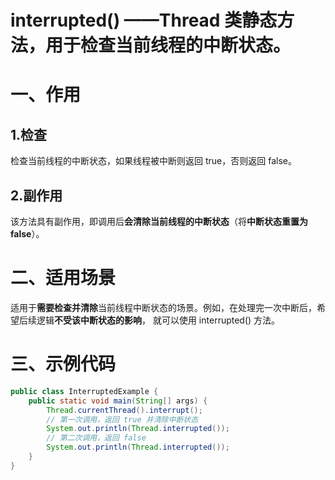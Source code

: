 # interrupted() ——Thread 类静态方法，用于检查当前线程的中断状态。

# 一、作用

## 1.检查
检查当前线程的中断状态，如果线程被中断则返回 true，否则返回 false。

## 2.副作用
该方法具有副作用，即调用后**会清除当前线程的中断状态**（将**中断状态重置为 false**）。


# 二、适用场景

适用于**需要检查并清除**当前线程中断状态的场景。例如，在处理完一次中断后，希望后续逻辑**不受该中断状态的影响**，
就可以使用 interrupted() 方法。

# 三、示例代码
```java
public class InterruptedExample {
    public static void main(String[] args) {
        Thread.currentThread().interrupt();
        // 第一次调用，返回 true 并清除中断状态
        System.out.println(Thread.interrupted()); 
        // 第二次调用，返回 false
        System.out.println(Thread.interrupted()); 
    }
}
```